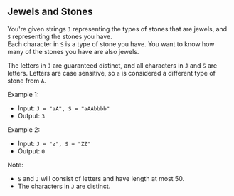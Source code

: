 Jewels and Stones
-----------------

You're given strings `J` representing the types of stones that are jewels, and `S` representing the stones you have.  
Each character in `S` is a type of stone you have.  You want to know how many of the stones you have are also jewels.

The letters in `J` are guaranteed distinct, and all characters in `J` and `S` are letters. 
Letters are case sensitive, so `a` is considered a different type of stone from `A`.

Example 1:

- Input: `J = "aA", S = "aAAbbbb"`
- Output: `3`

Example 2:
- Input: `J = "z", S = "ZZ"`
- Output: `0`

Note:
- `S` and `J` will consist of letters and have length at most 50.
- The characters in `J` are distinct.